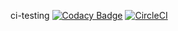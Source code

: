 ci-testing
[![Codacy Badge](https://api.codacy.com/project/badge/Grade/18877eb337a9493699d2691d7598c4a7)](https://www.codacy.com/app/maxwell.ainatchi/ci-testing-2?utm_source=github.com&amp;utm_medium=referral&amp;utm_content=maxwellainatchi/ci-testing-2&amp;utm_campaign=Badge_Grade)
[![CircleCI](https://circleci.com/gh/maxwellainatchi/ci-testing-2.svg?style=svg)](https://circleci.com/gh/maxwellainatchi/ci-testing-2)
